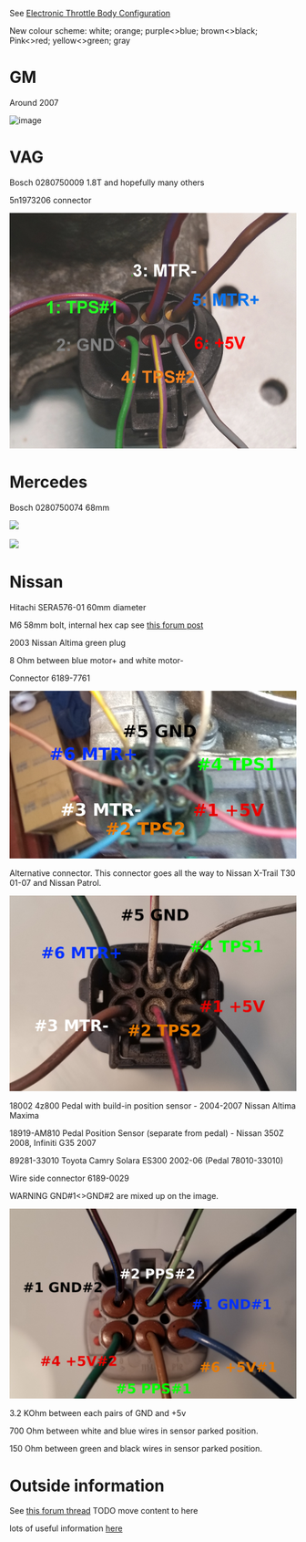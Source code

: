 See [Electronic Throttle Body Configuration](Electronic-Throttle-Body-Configuration-Guide)

New colour scheme:
white;
orange;
purple<>blue;
brown<>black;
Pink<>red;
yellow<>green;
gray


# GM
Around 2007

![image](https://user-images.githubusercontent.com/48498823/203988451-5915b94a-0986-428f-ab9b-9b4926957af1.png)


# VAG
Bosch 0280750009 1.8T and hopefully many others 

5n1973206 connector

![x](OEM-Docs/VAG/Bosch_0280750009_pinout.jpg)

# Mercedes

Bosch 0280750074 68mm

![](https://user-images.githubusercontent.com/5051341/127017817-206caa3a-10b9-41ee-999a-8efc18cbc1fb.jpg)

![](https://user-images.githubusercontent.com/5051341/127017376-9012525b-92cd-4bb0-8a1d-1b70946396a1.JPG)

# Nissan

Hitachi SERA576-01 60mm diameter

M6 58mm bolt, internal hex cap see [this forum post](https://rusefi.com/forum/viewtopic.php?p=37682#p37682)

2003 Nissan Altima green plug

8 Ohm between blue motor+ and white motor-

Connector 6189-7761 

![x](OEM-Docs/Nissan/Hitachi-SERA576-01-2003-Nissan-Altima.png)

Alternative connector. This connector goes all the way to Nissan X-Trail T30 01-07 and Nissan Patrol.

![x](OEM-Docs/Nissan/Hitachi_60mm_ETB.jpg)
 
 
18002 4z800 Pedal with build-in position sensor - 2004-2007 Nissan Altima Maxima
 
18919-AM810 Pedal Position Sensor (separate from pedal) - Nissan 350Z 2008, Infiniti G35 2007

89281-33010 Toyota Camry Solara ES300 2002-06 (Pedal 78010-33010)  

Wire side connector 6189-0029

WARNING GND#1<>GND#2 are mixed up on the image.

![x](OEM-Docs/Nissan/18919-AM810-pinout.jpg)


3.2 KOhm between each pairs of GND and +5v

700 Ohm between white and blue wires in sensor parked position.

150 Ohm between green and black wires in sensor parked position.

# Outside information

See [this forum thread](https://rusefi.com/forum/viewtopic.php?f=2&t=2077) TODO move content to here

lots of useful information [here](https://www.maxxecu.com/webhelp/wirings-e-throttle_bodies.html)
